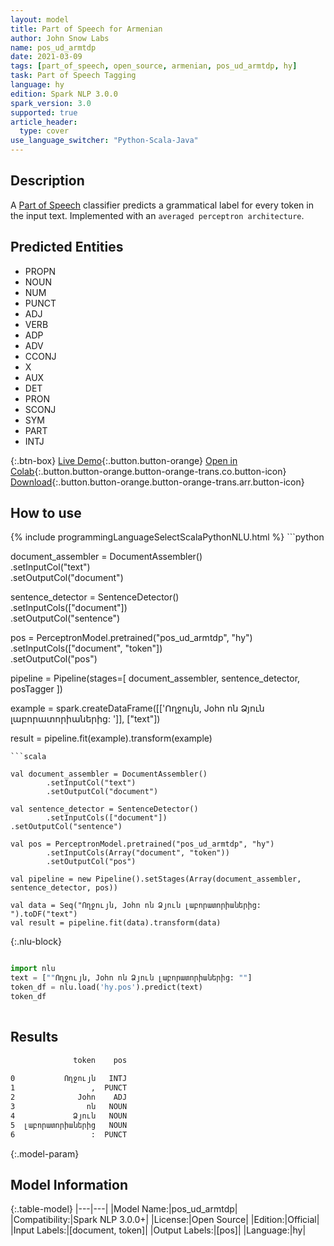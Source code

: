 ```yaml
---
layout: model
title: Part of Speech for Armenian
author: John Snow Labs
name: pos_ud_armtdp
date: 2021-03-09
tags: [part_of_speech, open_source, armenian, pos_ud_armtdp, hy]
task: Part of Speech Tagging
language: hy
edition: Spark NLP 3.0.0
spark_version: 3.0
supported: true
article_header:
  type: cover
use_language_switcher: "Python-Scala-Java"
---
```


## Description

A [Part of Speech](https://en.wikipedia.org/wiki/Part_of_speech) classifier predicts a grammatical label for every token in the input text. Implemented with an `averaged perceptron architecture`.

## Predicted Entities

- PROPN
- NOUN
- NUM
- PUNCT
- ADJ
- VERB
- ADP
- ADV
- CCONJ
- X
- AUX
- DET
- PRON
- SCONJ
- SYM
- PART
- INTJ

{:.btn-box}
[Live Demo](https://demo.johnsnowlabs.com/public/GRAMMAR_EN/){:.button.button-orange}
[Open in Colab](https://colab.research.google.com/github/JohnSnowLabs/spark-nlp-workshop/blob/master/tutorials/streamlit_notebooks/GRAMMAR_EN.ipynb){:.button.button-orange.button-orange-trans.co.button-icon}
[Download](https://s3.amazonaws.com/auxdata.johnsnowlabs.com/public/models/pos_ud_armtdp_hy_3.0.0_3.0_1615292139311.zip){:.button.button-orange.button-orange-trans.arr.button-icon}

## How to use



<div class="tabs-box" markdown="1">
{% include programmingLanguageSelectScalaPythonNLU.html %}
```python

document_assembler = DocumentAssembler() \
  .setInputCol("text") \
  .setOutputCol("document")

sentence_detector = SentenceDetector() \
  .setInputCols(["document"]) \
  .setOutputCol("sentence")

pos = PerceptronModel.pretrained("pos_ud_armtdp", "hy") \
  .setInputCols(["document", "token"]) \
  .setOutputCol("pos")

pipeline = Pipeline(stages=[
  document_assembler,
  sentence_detector,
  posTagger
])

example = spark.createDataFrame([['Ողջույն, John ոն Ձյուն լաբորատորիաներից: ']], ["text"])

result = pipeline.fit(example).transform(example)


```
```scala

val document_assembler = DocumentAssembler()
        .setInputCol("text")
        .setOutputCol("document")

val sentence_detector = SentenceDetector()
        .setInputCols(["document"])
.setOutputCol("sentence")

val pos = PerceptronModel.pretrained("pos_ud_armtdp", "hy")
        .setInputCols(Array("document", "token"))
        .setOutputCol("pos")

val pipeline = new Pipeline().setStages(Array(document_assembler, sentence_detector, pos))

val data = Seq("Ողջույն, John ոն Ձյուն լաբորատորիաներից: ").toDF("text")
val result = pipeline.fit(data).transform(data)

```

{:.nlu-block}
```python

import nlu
text = [""Ողջույն, John ոն Ձյուն լաբորատորիաներից: ""]
token_df = nlu.load('hy.pos').predict(text)
token_df
    
```
</div>

## Results

```bash
              token    pos
                          
0           Ողջույն   INTJ
1                 ,  PUNCT
2              John    ADJ
3                ոն   NOUN
4             Ձյուն   NOUN
5  լաբորատորիաներից   NOUN
6                 :  PUNCT
```

{:.model-param}
## Model Information

{:.table-model}
|---|---|
|Model Name:|pos_ud_armtdp|
|Compatibility:|Spark NLP 3.0.0+|
|License:|Open Source|
|Edition:|Official|
|Input Labels:|[document, token]|
|Output Labels:|[pos]|
|Language:|hy|